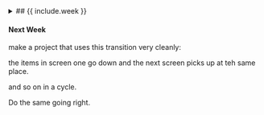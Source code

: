 

<details>
<summary>## {{ include.week }}
</summary>


##  July 3rd 

## July 3rd Homework Review 



We reviewed Flying Project Homework. Some kids used the same background, but some chose a night scene or other scene. Most kids were able to create the first screen with ease, so we moved on to how to create the cool "rising into the sky" effect. 

First we tried it with the kids just looking at the result and trying to code it without any help. Then I helped overcome problems, and gave suggestions on how to improve it.

The transition involves several steps:

1. The airplane is touched and it rises to the top of the screen and disappears. 

2. The second screen appears. This image is the continuation of the screen below it. this creates the effect of rising into the sky.

3. To make the effect clearer, the top of the trees in screen one are added to teh bottom of screen two. 

4. When we get to screen 2, these trees go down, making it look like we are rising into the sky above the trees.

5. The effect is better when the trees go down slowly, and disappear at different times. 

6. We spent a lot of time figuring out how to draw clouds using circles. Drawing a circle with a border covered by a circle without creates the cloud shape in the project.

7. I also discussed how to make small stars by drawing a small line with just two dots and bringing the dots just over each other.



### July 3rd Homework

Now that we know how to make the "rising up" effect, you can finish making the Flying Project. That is the homework. Can you make the the plane fly up in screens 1, 2, 3, and then back down using screens 3, 4, 1?


</details>


#### Next Week

make a project that uses this transition very cleanly:

the items in screen one go down and the next screen picks up at teh same place.

and so on in a cycle.

Do the same going right.

